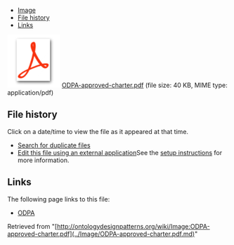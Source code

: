 * [Image](../Image/ODPA-approved-charter.pdf.md#file)
* [File history](../Image/ODPA-approved-charter.pdf.md#filehistory)
* [Links](../Image/ODPA-approved-charter.pdf.md#filelinks)

[![](../skins/common/images/icons/fileicon-pdf.png)](../Image/ODPA-approved-charter.pdf.md "ODPA-approved-charter.pdf")
[ODPA-approved-charter.pdf](../images/a/a3/ODPA-approved-charter.pdf "ODPA-approved-charter.pdf")‎  (file size: 40 KB, MIME type: application/pdf)





## File history

Click on a date/time to view the file as it appeared at that time.



  
* [Search for duplicate files](http://ontologydesignpatterns.org/wiki/Special:FileDuplicateSearch/ODPA-approved-charter.pdf "Special:FileDuplicateSearch/ODPA-approved-charter.pdf")
* [Edit this file using an external application](http://ontologydesignpatterns.org/wiki/index.php?title=Image:ODPA-approved-charter.pdf&action=edit&externaledit=true&mode=file "Image:ODPA-approved-charter.pdf")See the [setup instructions](http://www.mediawiki.org/wiki/Manual:External_editors "http://www.mediawiki.org/wiki/Manual:External_editors") for more information.

## Links



The following page links to this file:


* [ODPA](../ODPA.md "ODPA")


Retrieved from "[http://ontologydesignpatterns.org/wiki/Image:ODPA-approved-charter.pdf](../Image/ODPA-approved-charter.pdf.md)"